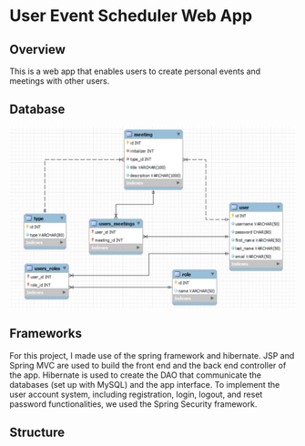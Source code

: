 # User Event Scheduler Web App
## Overview
This is a web app that enables users to create personal events and meetings with other users.
## Database
![Image](database_structure.jpg)
## Frameworks
For this project, I made use of the spring framework and hibernate. JSP and Spring MVC are used to build the front end and the back end controller of the app. Hibernate is used to create the DAO that communicate the databases (set up with MySQL) and the app interface. To implement the user account system, including registration, login, logout, and reset password functionalities, we used the Spring Security framework. 
## Structure
